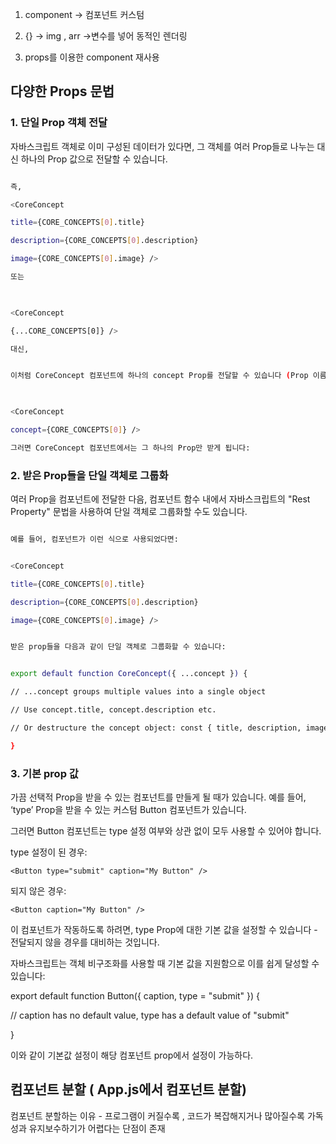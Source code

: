   

1. component -> 컴포넌트 커스텀

2. {} -> img , arr ->변수를 넣어 동적인 렌더링

3. props를 이용한 component 재사용

  

## 다양한 Props 문법

### 1. 단일 Prop 객체 전달

자바스크립트 객체로 이미 구성된 데이터가 있다면, 그 객체를 여러 Prop들로 나누는 대신 하나의 Prop 값으로 전달할 수 있습니다.

```bash

즉,

<CoreConcept

title={CORE_CONCEPTS[0].title}

description={CORE_CONCEPTS[0].description}

image={CORE_CONCEPTS[0].image} />

또는

  

<CoreConcept

{...CORE_CONCEPTS[0]} />

대신,


이처럼 CoreConcept 컴포넌트에 하나의 concept Prop를 전달할 수 있습니다 (Prop 이름은 선택적):

  

<CoreConcept

concept={CORE_CONCEPTS[0]} />

그러면 CoreConcept 컴포넌트에서는 그 하나의 Prop만 받게 됩니다:

```

### 2. 받은 Prop들을 단일 객체로 그룹화

여러 Prop을 컴포넌트에 전달한 다음, 컴포넌트 함수 내에서 자바스크립트의 "Rest Property" 문법을 사용하여 단일 객체로 그룹화할 수도 있습니다.

```bash

예를 들어, 컴포넌트가 이런 식으로 사용되었다면:


<CoreConcept

title={CORE_CONCEPTS[0].title}

description={CORE_CONCEPTS[0].description}

image={CORE_CONCEPTS[0].image} />


받은 prop들을 다음과 같이 단일 객체로 그룹화할 수 있습니다:


export default function CoreConcept({ ...concept }) {

// ...concept groups multiple values into a single object

// Use concept.title, concept.description etc.

// Or destructure the concept object: const { title, description, image } = concept;

}
```

### 3. 기본 prop 값

가끔 선택적 Prop을 받을 수 있는 컴포넌트를 만들게 될 때가 있습니다. 
예를 들어, ‘type’ Prop을 받을 수 있는 커스텀 Button 컴포넌트가 있습니다.

그러면 Button 컴포넌트는 type 설정 여부와 상관 없이 모두 사용할 수 있어야 합니다.

type 설정이 된 경우:
```
<Button type="submit" caption="My Button" />
```
되지 않은 경우:
```
<Button caption="My Button" />
```

이 컴포넌트가 작동하도록 하려면, type Prop에 대한 기본 값을 설정할 수 있습니다 - 전달되지 않을 경우를 대비하는 것입니다.

자바스크립트는 객체 비구조화를 사용할 때 기본 값을 지원함으로 이를 쉽게 달성할 수 있습니다:

export default function Button({ caption, type = "submit" }) {

// caption has no default value, type has a default value of "submit"

}

이와 같이 기본값 설정이 해당 컴포넌트 prop에서 설정이 가능하다.





## 컴포넌트 분할 ( App.js에서 컴포넌트 분할)

컴포넌트 분할하는 이유 - 프로그램이 커질수록 , 코드가 복잡해지거나 많아질수록 
가독성과 유지보수하기가 어렵다는 단점이 존재 

